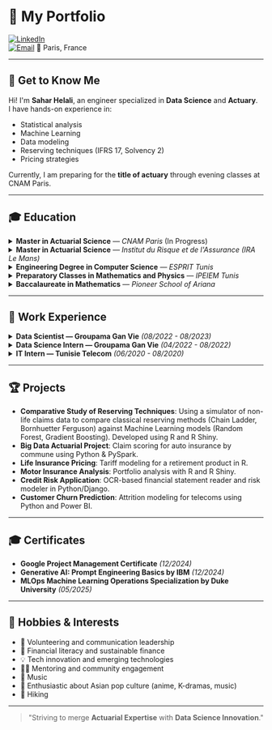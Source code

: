 # 🌟 My Portfolio

[![LinkedIn](https://img.shields.io/badge/LinkedIn-Connect-blue?logo=linkedin)](https://www.linkedin.com/in/sahar-helali35/)  
[![Email](https://img.shields.io/badge/Email-Contact%20Me-red?logo=gmail)](mailto:helalisahar97@gmail.com)
📍 Paris, France  

---

## 👋 Get to Know Me

Hi! I'm **Sahar Helali**, an engineer specialized in **Data Science** and **Actuary**.  
I have hands-on experience in:
- Statistical analysis
- Machine Learning
- Data modeling
- Reserving techniques (IFRS 17, Solvency 2)
- Pricing strategies

Currently, I am preparing for the **title of actuary** through evening classes at CNAM Paris.

---

## 🎓 Education

<details>
<summary><strong>Master in Actuarial Science</strong> — <em>CNAM Paris</em> (In Progress)</summary>
- Preparing for the official title of Actuary.
- Courses: Modern Actuarial Science, Insurance Law, Sustainable Finance.
</details>

<details>
<summary><strong>Master in Actuarial Science</strong> — <em>Institut du Risque et de l'Assurance (IRA Le Mans)</em></summary>
- Big Data actuarial projects and insurance pricing.
- Life and Non-Life actuarial modeling (R, R Shiny).
</details>

<details>
<summary><strong>Engineering Degree in Computer Science</strong> — <em>ESPRIT Tunis</em></summary>
- Specialized in Data Science.
- Projects: OCR-based financial analysis, customer churn prediction.
</details>

<details>
<summary><strong>Preparatory Classes in Mathematics and Physics</strong> — <em>IPEIEM Tunis</em></summary>
- Intensive training in mathematics and physics for engineering studies.
</details>

<details>
<summary><strong>Baccalaureate in Mathematics</strong> — <em>Pioneer School of Ariana</em></summary>
- Mathematics specialization at a competitive high school.
</details>


---

## 💼 Work Experience

<details>
<summary><strong>Data Scientist — Groupama Gan Vie</strong> <em>(08/2022 - 08/2023)</em></summary>

- Built datamarts using SAS (DSN, INSEE) with fuzzy matching.
- Increased data volume by 30% through an exhaustive data pipeline.
- Automated data collection and implemented quality monitoring KPIs.
- Conducted statistical studies on deaths during work stoppage.
- Created dashboards using Excel and VBA 
- Reconstructed mortality tables and contributed to group insurance pricing.

</details>

<details>
<summary><strong>Data Science Intern — Groupama Gan Vie</strong> <em>(04/2022 - 08/2022)</em></summary>

- Conducted statistical analyses of work stoppage data.
- Developed datamarts for death after work stoppage events.

</details>

<details>
<summary><strong>IT Intern — Tunisie Telecom</strong> <em>(06/2020 - 08/2020)</em></summary>

- Implemented a network and IT infrastructure monitoring solution.

</details>

---

## 🏆 Projects

- **Comparative Study of Reserving Techniques**: Using a simulator of non-life claims data to compare classical reserving methods (Chain Ladder, Bornhuetter Ferguson) against Machine Learning models (Random Forest, Gradient Boosting). Developed using R and R Shiny.
- **Big Data Actuarial Project**: Claim scoring for auto insurance by commune using Python & PySpark.
- **Life Insurance Pricing**: Tariff modeling for a retirement product in R.
- **Motor Insurance Analysis**: Portfolio analysis with R and R Shiny.
- **Credit Risk Application**: OCR-based financial statement reader and risk modeler in Python/Django.
- **Customer Churn Prediction**: Attrition modeling for telecoms using Python and Power BI.


---

## 🎓 Certificates

- **Google Project Management Certificate** *(12/2024)*
- **Generative AI: Prompt Engineering Basics by IBM** *(12/2024)*
- **MLOps Machine Learning Operations Specialization by Duke University** *(05/2025)*


---

## 🌈 Hobbies & Interests

- 🤝 Volunteering and communication leadership
- 💸 Financial literacy and sustainable finance
- 💡 Tech innovation and emerging technologies
- 🧑‍🏫 Mentoring and community engagement
- 🎵 Music
- 🎌 Enthusiastic about Asian pop culture (anime, K-dramas, music)
- 🥾 Hiking


---

> "Striving to merge **Actuarial Expertise** with **Data Science Innovation**."


